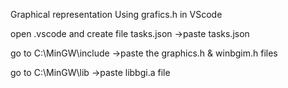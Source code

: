 Graphical representation Using grafics.h in VScode

open .vscode and create file tasks.json
->paste tasks.json

go to C:\MinGW\include
->paste the graphics.h & winbgim.h files

go to C:\MinGW\lib
->paste libbgi.a file
